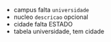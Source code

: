 - campus falta `universidade`
- nucleo `descricao` opcional
- cidade falta ESTADO
- tabela universidade, tem cidade

